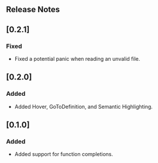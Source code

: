 ## Release Notes

## [0.2.1]

### Fixed

-   Fixed a potential panic when reading an unvalid file.

## [0.2.0]

### Added

-   Added Hover, GoToDefinition, and Semantic Highlighting.

## [0.1.0]

### Added

-   Added support for function completions.
